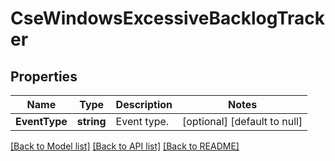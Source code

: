 # CseWindowsExcessiveBacklogTracker

## Properties
Name | Type | Description | Notes
------------ | ------------- | ------------- | -------------
**EventType** | **string** | Event type. | [optional] [default to null]

[[Back to Model list]](../README.md#documentation-for-models) [[Back to API list]](../README.md#documentation-for-api-endpoints) [[Back to README]](../README.md)

